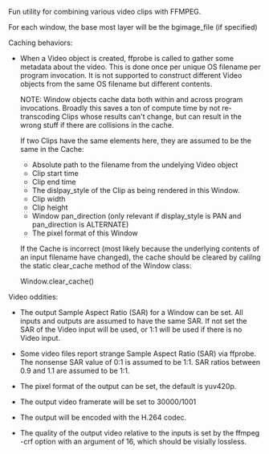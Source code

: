 Fun utility for combining various video clips with FFMPEG.

For each window, the base most layer will be the bgimage_file (if specified) 

Caching behaviors:

* When a Video object is created, ffprobe is called to gather some metadata about the video.  This is done once per unique OS filename per program invocation.  It is not supported to construct different Video objects from the same OS filename but different contents.

    NOTE: Window objects cache data both within and across program
    invocations.  Broadly this saves a ton of compute time by not
    re-transcoding Clips whose results can't change, but can result in
    the wrong stuff if there are collisions in the cache.
    
    If two Clips have the same elements here, they are assumed to be
    the same in the Cache:
    * Absolute path to the filename from the undelying Video object
    * Clip start time
    * Clip end time
    * The dislpay_style of the Clip as being rendered in this Window.
    * Clip width
    * Clip height
    * Window pan_direction (only relevant if display_style is PAN and pan_direction is ALTERNATE)
    * The pixel format of this Window

    If the Cache is incorrect (most likely because the underlying
    contents of an input filename have changed), the cache should be
    cleared by calilng the static clear_cache method of the Window
    class:

    Window.clear_cache()


Video oddities:

* The output Sample Aspect Ratio (SAR) for a Window can be set.  All
  inputs and outputs are assumed to have the same SAR.  If not set the
  SAR of the Video input will be used, or 1:1 will be used if there is
  no Video input.

* Some video files report strange Sample Aspect Ratio (SAR) via ffprobe. The nonsense SAR value of 0:1 is assumed to be 1:1.  SAR ratios between 0.9 and 1.1 are assumed to be 1:1. 

* The pixel format of the output can be set, the default is yuv420p.

* The output video framerate will be set to 30000/1001

* The output will be encoded with the H.264 codec.

* The quality of the output video relative to the inputs is set by the
  ffmpeg -crf option with an argument of 16, which should be visially
  lossless.